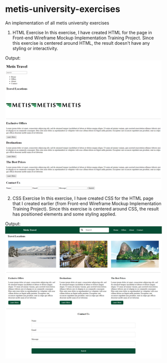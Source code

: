 # metis-university-exercises

An implementation of all metis university exercises

1. HTML Exercise
   In this exercise, I have created HTML for the page in Front-end Wireframe Mockup Implementation Training Project. Since this exercise is centered around HTML, the result doesn't have any styling or interactivity.

Output:
![](./html-exercise/output/output1.png)

2. CSS Exercise
   In this exercise, I have created CSS for the HTML page that I created earlier (from Front-end Wireframe Mockup Implementation Training Project). Since this exercise is centered around CSS, the result has positioned elements and some styling applied.

Output:
![](./css-exercise/output/output1.png)
